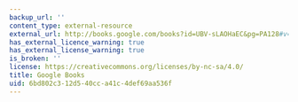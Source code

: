 ```yaml
---
backup_url: ''
content_type: external-resource
external_url: http://books.google.com/books?id=UBV-sLAOHaEC&pg=PA128#v=onepage
has_external_licence_warning: true
has_external_license_warning: true
is_broken: ''
license: https://creativecommons.org/licenses/by-nc-sa/4.0/
title: Google Books
uid: 6bd802c3-12d5-40cc-a41c-4def69aa536f
---
```

